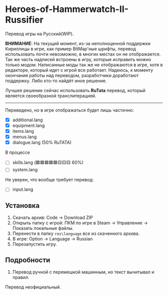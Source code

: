# Heroes-of-Hammerwatch-II-Russifier
Перевод игры на Русский(WIP).

**ВНИМАНИЕ**: На текущий момент, из-за неполноценной поддержки Кириллицы в игре, как пример BitMap'ные шрифты, перевод использовать почти невозможно, в многих местах он не отображается.
Так же часть надписей встроены в игру, которые исправить можно только модом.
Написанные моды так же не отображаются в игре, хотя в редакторе, который идет с игрой все работает.
Надеюсь, к моменту окончания работы над переводом, разработчики доработают поддержку.
Либо кто-то найдёт иное решение.

Лучшее решение сейчас использовать **RuTata** перевод, который является своеобразной транслитерацией.

---
Переведено, но в игре отображаться будет лишь частично:
- [X] additional.lang
- [X] equipment.lang
- [X] items.lang
- [X] menus.lang
- [X] dialogue.lang (50% RuTATA)

В процессе 

- [ ] skills.lang (🟩🟩🟩🟩🟩🟨🟨🟨 60%)
- [ ] system.lang

Не уверен, что вообще требует перевод:
- [ ] input.lang

## Установка
1. Скачать архив: Code → Download ZIP
2. Открыть папку с игрой: ПКМ по игре в Steam → Управление → Показать локальные файлы.
3. Перенести в папку `res\language` все из скаченного архива.
4. В игре: Option → Language → Russian
5. Перезапустить игру.

## Подробности
1. Перевод ручной с перемешкой машинным, но текст вычитывал и правил.

Перевод неофициальный.
